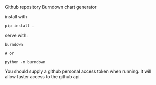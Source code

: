 Github repository Burndown chart generator


install with
```bash
pip install .
```

serve with:
```
burndown

# or

python -m burndown
```
You should supply a github personal access token when running. It will allow faster access to the github api.
